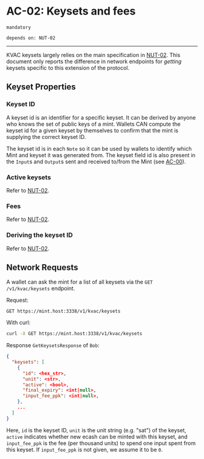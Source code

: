 # AC-02: Keysets and fees

`mandatory`

`depends on: NUT-02`

---

KVAC keysets largely relies on the main specification in [NUT-02][02]. This document only reports the difference in network endpoints for *getting* keysets specific to this extension of the protocol.

## Keyset Properties

### Keyset ID

A keyset id is an identifier for a specific keyset. It can be derived by anyone who knows the set of public keys of a mint. Wallets CAN compute the keyset id for a given keyset by themselves to confirm that the mint is supplying the correct keyset ID.

The keyset id is in each `Note` so it can be used by wallets to identify which Mint and keyset it was generated from. The keyset field id is also present in the `Input`s and `Output`s sent and received to/from the Mint (see [AC-00][AC-00]).

### Active keysets

Refer to [NUT-02][02].

### Fees

Refer to [NUT-02][02].

### Deriving the keyset ID

Refer to [NUT-02][02].

## Network Requests

A wallet can ask the mint for a list of all keysets via the `GET /v1/kvac/keysets` endpoint.

Request:

```http
GET https://mint.host:3338/v1/kvac/keysets
```

With curl:

```bash
curl -X GET https://mint.host:3338/v1/kvac/keysets
```

Response `GetKeysetsResponse` of `Bob`:

```json
{
  "keysets": [
    {
      "id": <hex_str>,
      "unit": <str>,
      "active": <bool>,
      "final_expiry": <int|null>,
      "input_fee_ppk": <int|null>,
    },
    ...
  ]
}
```

Here, `id` is the keyset ID, `unit` is the unit string (e.g. "sat") of the keyset, `active` indicates whether new ecash can be minted with this keyset, and `input_fee_ppk` is the fee (per thousand units) to spend one input spent from this keyset. If `input_fee_ppk` is not given, we assume it to be `0`.


[AC-00]: AC00.md
[02]: 02.md